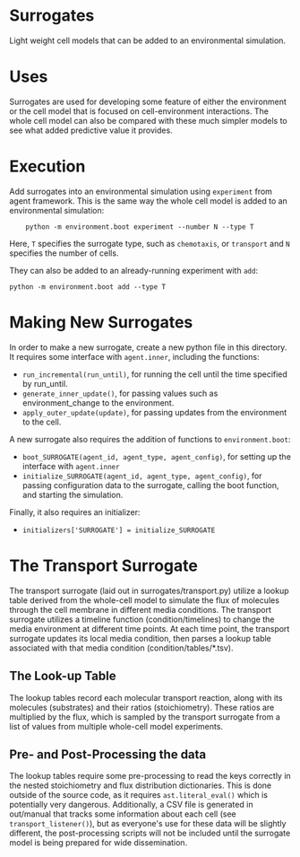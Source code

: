 # Surrogates

Light weight cell models that can be added to an environmental simulation.

# Uses

Surrogates are used for developing some feature of either the environment or the cell model that is focused on cell-environment interactions. The whole cell model can also be compared with these much simpler models to see what added predictive value it provides.

# Execution

Add surrogates into an environmental simulation using ```experiment``` from agent framework. This is the same way the whole cell model is added to an environmental simulation: 

        python -m environment.boot experiment --number N --type T
        
Here, ```T``` specifies the surrogate type, such as ```chemotaxis```, or ```transport``` and ```N``` specifies the number of cells.

They can also be added to an already-running experiment with ```add```:

    python -m environment.boot add --type T
    
# Making New Surrogates

In order to make a new surrogate, create a new python file in this directory. It requires some interface with ```agent.inner```, including the functions: 
- ```run_incremental(run_until)```, for running the cell until the time specified by run_until. 
- ```generate_inner_update()```, for passing values such as environment_change to the environment.
- ```apply_outer_update(update)```, for passing updates from the environment to the cell.

A new surrogate also requires the addition of functions to ```environment.boot```:
- ```boot_SURROGATE(agent_id, agent_type, agent_config)```, for setting up the interface with ```agent.inner```
- ```initialize_SURROGATE(agent_id, agent_type, agent_config)```, for passing configuration data to the surrogate, calling the boot function, and starting the simulation.

Finally, it also requires an initializer:
- ```initializers['SURROGATE'] = initialize_SURROGATE```

# The Transport Surrogate

The transport surrogate (laid out in surrogates/transport.py) utilize a lookup table derived from the whole-cell model to simulate the flux of molecules through the cell membrane in different media conditions. The transport surrogate utilizes a timeline function (condition/timelines) to change the media environment at different time points. At each time point, the transport surrogate updates its local media condition, then parses a lookup table associated with that media condition (condition/tables/*.tsv).

## The Look-up Table
The lookup tables record each molecular transport reaction, along with its molecules (substrates) and their ratios (stoichiometry). These ratios are multiplied by the flux, which is sampled by the transport surrogate from a list of values from multiple whole-cell model experiments.

## Pre- and Post-Processing the data
The lookup tables require some pre-processing to read the keys correctly in the nested stoichiometry and flux distribution dictionaries. This is done outside of the source code, as it requires ```ast.literal_eval()``` which is potentially very dangerous. Additionally, a CSV file is generated in out/manual that tracks some information about each cell (see ```transport_listener()```), but as everyone's use for these data will be slightly different, the post-processing scripts will not be included until the surrogate model is being prepared for wide dissemination. 
